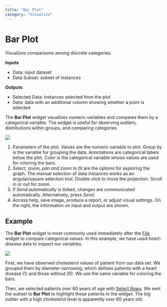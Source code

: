 ```yaml
---
title: "Bar Plot"
category: "Visualize"
---
```

Bar Plot
========

Visualizes comparisons among discrete categories.

**Inputs**

- Data: input dataset
- Data Subset: subset of instances

**Outputs**

- Selected Data: instances selected from the plot
- Data: data with an additional column showing whether a point is selected

The **Bar Plot** widget visualizes numeric variables and compares them by a categorical variable. The widget is useful for observing outliers, distributions within groups, and comparing categories.

![](../images/Bar-Plot-stamped.png)

1. Parameters of the plot. Values are the numeric variable to plot. Group by is the variable for grouping the data. Annotations are categorical labels below the plot. Color is the categorical variable whose values are used for coloring the bars.
2. *Select, zoom, pan and zoom to fit* are the options for exploring the graph. The manual selection of data instances works as an angular/square selection tool. Double click to move the projection. Scroll in or out for zoom.
3. If *Send automatically* is ticked, changes are communicated automatically. Alternatively, press *Send*.
4. Access help, save image, produce a report, or adjust visual settings. On the right, the information on input and output are shown.

Example
-------

The **Bar Plot** widget is most commonly used immediately after the [File](../../data/file/) widget to compare categorical values. In this example, we have used *heart-disease* data to inspect our variables.

![](../images/Bar-Plot-Example.png)

First, we have observed cholesterol values of patient from our data set. We grouped them by diameter narrowing, which defines patients with a heart disease (1) and those without (0). We use the same variable for coloring the bars.

Then, we selected patients over 60 years of age with [Select Rows](../../data/selectrows/). We sent the subset to **Bar Plot** to highlight these patients in the widget. The big outlier with a high cholesterol level is apparently over 60 years old.
